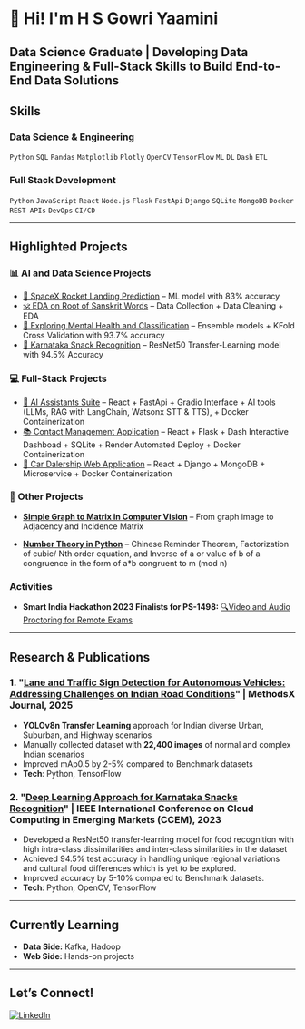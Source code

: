 # 👋 Hi! I'm H S Gowri Yaamini
**Data Science Graduate | Developing Data Engineering & Full-Stack Skills to Build End-to-End Data Solutions**
---

## **Skills**  

### **Data Science & Engineering**  
`Python` `SQL` `Pandas` `Matplotlib` `Plotly` `OpenCV` `TensorFlow` `ML` `DL` `Dash` `ETL` 

### **Full Stack Development**  
`Python` `JavaScript` `React` `Node.js` `Flask` `FastApi` `Django` `SQLite` `MongoDB` `Docker` `REST APIs` `DevOps` `CI/CD`

---
## **Highlighted Projects**  

### **📊 AI and Data Science Projects**  
- [🚀 SpaceX Rocket Landing Prediction](https://github.com/GYaamini/Applied-Data-Science-Capstone-Project) – ML model with 83% accuracy  
- [🕉️ EDA on Root of Sanskrit Words](https://www.kaggle.com/code/hsgowriyaamini/sanskrit-words-data-cleaning-and-visualisation/notebook?scriptVersionId=231168219) – Data Collection + Data Cleaning + EDA
- [🧠 Exploring Mental Health and Classification](https://www.kaggle.com/competitions/playground-series-s4e11/leaderboard) – Ensemble models + KFold Cross Validation with 93.7% accuracy
- [🍕 Karnataka Snack Recognition](https://github.com/GYaamini/Karnataka-Snacks-Recognition)  – ResNet50 Transfer-Learning model with 94.5% Accuracy
 
### **💻 Full-Stack Projects** 
- [🤖 AI Assistants Suite](https://github.com/GYaamini/AI-Assistants-Fullstack) – React + FastApi + Gradio Interface + AI tools (LLMs, RAG with LangChain, Watsonx STT & TTS),  + Docker Containerization
- [📚 Contact Management Application](https://github.com/GYaamini/Contact-Book-Fullstack) – React + Flask + Dash Interactive Dashboad + SQLite + Render Automated Deploy + Docker Containerization  
- [🚗 Car Dalership Web Application](https://github.com/GYaamini/Car_Dealership_fullstack_developer_capstone) – React + Django + MongoDB + Microservice + Docker Containerization

### **🔗️ Other Projects**
- **[Simple Graph to Matrix in Computer Vision](https://github.com/GYaamini/Simple-graph-to-matrix-in-ComputerVision)** – From graph image to Adjacency and Incidence Matrix 

- **[Number Theory in Python](https://github.com/GYaamini/NumberTheory-Implementation-Python)** – Chinese Reminder Theorem, Factorization of cubic/ Nth order equation, and Inverse of a or value of b of a congruence in the form of a*b congruent to m (mod n)

### **Activities**  
- **Smart India Hackathon 2023 Finalists for PS-1498:** [🔍Video and Audio Proctoring for Remote Exams](https://github.com/GYaamini/Video-Audio-Proctoring) 

---
## Research & Publications 
### **1. "[Lane and Traffic Sign Detection for Autonomous Vehicles: Addressing Challenges on Indian Road Conditions](https://www.sciencedirect.com/science/article/pii/S2215016125000263)"** | MethodsX Journal, 2025
- **YOLOv8n Transfer Learning** approach for Indian diverse Urban, Suburban, and Highway scenarios
- Manually collected dataset with **22,400 images** of normal and complex Indian scenarios
- Improved mAp0.5 by 2-5% compared to Benchmark datasets 
- **Tech**: Python, TensorFlow
### **2. "[Deep Learning Approach for Karnataka Snacks Recognition](https://ieeexplore.ieee.org/document/10706576)"** | IEEE International Conference on Cloud Computing in Emerging Markets (CCEM), 2023  
- Developed a ResNet50 transfer-learning model for food recognition with high intra-class dissimilarities and inter-class similarities in the dataset
- Achieved 94.5% test accuracy in handling unique regional variations and cultural food differences which is yet to be explored.  
- Improved accuracy by 5-10% compared to Benchmark datasets.  
- **Tech**: Python, OpenCV, TensorFlow

---
## **Currently Learning**  
- **Data Side:** Kafka, Hadoop 
- **Web Side:** Hands-on projects  

---
## **Let’s Connect!**  
[![LinkedIn](https://img.shields.io/badge/LinkedIn-0077B5?style=flat&logo=linkedin)](https://www.linkedin.com/in/h-s-gowri-yaamini-42839722a)  
